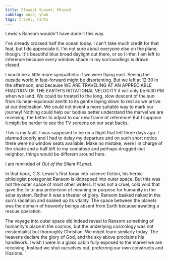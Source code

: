 ```yaml
---
title: Slowest Sunset, Missed
subblog: muse, yhwh
tags: travel, rants
---
```


Lewis's Ransom wouldn't have done it this way.

I've already crossed half the ocean today. I can't take much credit for that feat, but I do appreciate it. I'm not sure about everyone else on the plane, though. It's beautiful blue broad daylight out there, or so I infer. I am left to inference because every window shade in my surroundings is drawn closed.

I would be a little more sympathetic if we were flying east. Seeing the outside world in fast-forward might be disorienting. But we left at 12:30 in the afternoon, and because WE ARE TRAVELING AT AN APPRECIABLE FRACTION OF THE EARTH'S ROTATIONAL VELOCITY it will only be 6:30 PM when we land. We could be treated to the long, slow descent of the sun from its near-equinoxal zenith to its gentle laying down to rest as we arrive at our destination. We could not invent a more suitable way to mark our journey! Nothing could help our bodies better understand the marvel we are receiving, the better to adjust to our new frame of reference! But I suppose it might be harder to see the TV screens on our seat backs.

This is my fault. I was supposed to be on a flight that left three days ago. I planned poorly and I had to delay my departure and on such short notice there were no window seats available. Make no mistake, were I in charge of the shade and a half left to my comatose and perhaps drugged-out neighbor, things would be different around here.

I am reminded of *Out of the Silent PLanet.*

<!-- MORE -->

In that book, C.S. Lewis's first foray into science fiction, his heroic philologist protagonist Ransom is kidnapped into outer space. But this was not the outer space of most other writers. It was not a cruel, cold void that gave the lie to any pretension of meaning or purpose for humanity in the solar system. Rather it was a theater of glory. Ransom basked naked in the sun's radiation and soaked up its vitality. The space between the planets was the domain of heavenly beings absent from Earth because awaiting a rescue operation.

The voyage into outer space did indeed reveal to Ransom something of humanity's place in the cosmos, but the underlying cosmology was not existentialist but thoroughly Christian. We might learn similarly today. The heavens declare the glory of God, and the sky above proclaims his handiwork. I wish I were in a glass cabin fully exposed to the marvel we are receiving. Instead we shut ourselves out, preferring our own constructs and illusions. `
